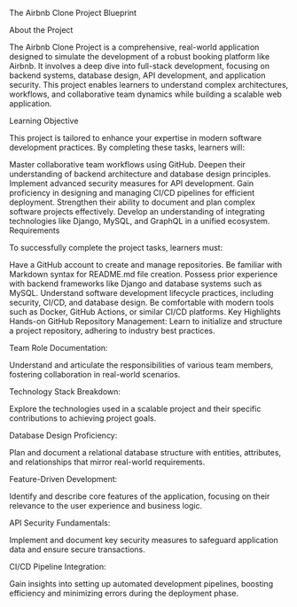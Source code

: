 The Airbnb Clone Project Blueprint

About the Project

The Airbnb Clone Project is a comprehensive, real-world application designed to simulate the development of a robust booking platform like Airbnb. It involves a deep dive into full-stack development, focusing on backend systems, database design, API development, and application security. This project enables learners to understand complex architectures, workflows, and collaborative team dynamics while building a scalable web application.

Learning Objective

This project is tailored to enhance your expertise in modern software development practices. By completing these tasks, learners will:

Master collaborative team workflows using GitHub. Deepen their understanding of backend architecture and database design principles. Implement advanced security measures for API development. Gain proficiency in designing and managing CI/CD pipelines for efficient deployment. Strengthen their ability to document and plan complex software projects effectively. Develop an understanding of integrating technologies like Django, MySQL, and GraphQL in a unified ecosystem. Requirements

To successfully complete the project tasks, learners must:

Have a GitHub account to create and manage repositories. Be familiar with Markdown syntax for README.md file creation. Possess prior experience with backend frameworks like Django and database systems such as MySQL. Understand software development lifecycle practices, including security, CI/CD, and database design. Be comfortable with modern tools such as Docker, GitHub Actions, or similar CI/CD platforms. Key Highlights Hands-on GitHub Repository Management: Learn to initialize and structure a project repository, adhering to industry best practices.

Team Role Documentation:

Understand and articulate the responsibilities of various team members, fostering collaboration in real-world scenarios.

Technology Stack Breakdown:

Explore the technologies used in a scalable project and their specific contributions to achieving project goals.

Database Design Proficiency:

Plan and document a relational database structure with entities, attributes, and relationships that mirror real-world requirements.

Feature-Driven Development:

Identify and describe core features of the application, focusing on their relevance to the user experience and business logic.

API Security Fundamentals:

Implement and document key security measures to safeguard application data and ensure secure transactions.

CI/CD Pipeline Integration:

Gain insights into setting up automated development pipelines, boosting efficiency and minimizing errors during the deployment phase.
